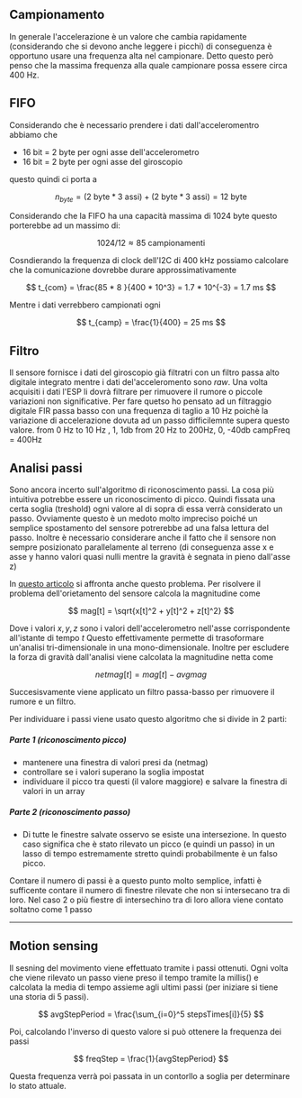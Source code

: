 ## Campionamento
In generale l'accelerazione è un valore che cambia rapidamente (considerando che si devono anche leggere i picchi) di conseguenza è opportuno usare una frequenza alta nel campionare. Detto questo però penso che la massima frequenza alla quale campionare possa essere circa 400 Hz.

## FIFO
Considerando che è necessario prendere i dati dall'acceleromentro abbiamo che
- 16 bit = 2 byte per ogni asse dell'accelerometro
- 16 bit = 2 byte per ogni asse del giroscopio 

questo quindi ci porta a

$$
  n_{byte} = (2 \text{ byte} * 3 \text{ assi}) + (2 \text{ byte} * 3 \text{ assi}) = 12 \text{ byte}
$$

Considerando che la FIFO ha una capacità massima di 1024 byte questo porterebbe ad un massimo di:

$$
    1024 / 12 \approx 85 \text{ campionamenti}
$$

Cosndierando la frequenza di clock dell'I2C di 400 kHz possiamo calcolare che la comunicazione dovrebbe durare approssimativamente

$$
    t_{com} = \frac{85 * 8 }{400 * 10^3} = 1.7 * 10^{-3} = 1.7 ms
$$

Mentre i dati verrebbero campionati ogni

$$
    t_{camp} = \frac{1}{400} = 25 ms 
$$

## Filtro
Il sensore fornisce i dati del giroscopio già filtratri con un filtro passa alto digitale integrato mentre i dati del'acceleromento sono _raw_.
Una volta acquisiti i dati l'ESP li dovrà filtrare per rimuovere il rumore o piccole variazioni non significative.
Per fare quetso ho pensato ad un filtraggio digitale FIR passa basso con una frequenza di taglio a 10 Hz poichè la variazione di accelerazione dovuta ad un passo difficilemnte supera questo valore.
from 0 Hz to 10 Hz , 1, 1db
from 20 Hz to  200Hz, 0, -40db
campFreq = 400Hz


## Analisi passi
Sono ancora incerto sull'algoritmo di riconoscimento passi. La cosa più intuitiva potrebbe essere un riconoscimento di picco. Quindi fissata una certa soglia (treshold) ogni valore al di sopra di essa verrà considerato un passo. 
Ovviamente questo è un medoto molto impreciso poiché un semplice spostamento del sensore potrerebbe ad una falsa lettura del passo.
Inoltre è necessario considerare anche il fatto che il sensore non sempre posizionato parallelamente al terreno (di conseguenza asse x e asse y hanno valori quasi nulli mentre la gravità è segnata in pieno dall'asse z)

In [questo articolo](https://arxiv.org/pdf/1801.02336#:~:text=The%20algorithm%20keeps%20track%20of,end%20and%20the%20start%20points.) si affronta anche questo problema.
Per risolvere il problema dell'orietamento del sensore calcola la magnitudine come

$$
    mag[t] = \sqrt{x[t]^2 + y[t]^2 + z[t]^2} 
$$

Dove i valori $x,y,z$ sono i valori dell'accelerometro nell'asse corrispondente all'istante di tempo $t$
Questo effettivamente permette di trasoformare un'analisi tri-dimensionale in una mono-dimensionale.
Inoltre per escludere la forza di gravità dall'analisi viene calcolata la magnitudine netta come

$$
    netmag[t] = mag[t] - avgmag
$$

Succesisvamente viene applicato un filtro passa-basso per rimuovere il rumore e un filtro.


Per individuare i passi viene usato questo algoritmo che si divide in 2 parti:

##### Parte 1 (riconoscimento picco)
- mantenere una finestra di valori presi da (netmag)
- controllare se i valori superano la soglia impostat 
- individuare il picco tra questi (il valore maggiore) e salvare la finestra di valori in un array

##### Parte 2 (riconoscimento passo)
- Di tutte le finestre salvate osservo se esiste una intersezione. In questo caso significa che è stato rilevato un picco (e quindi un passo) in un lasso di tempo estremamente stretto quindi probabilmente è un falso picco.

Contare il numero di passi è a questo punto molto semplice, infatti è sufficente contare il numero di finestre rilevate che non si intersecano tra di loro. Nel caso 2 o più fiestre di intersechino tra di loro allora viene contato soltatno come 1 passo

---

## Motion sensing
Il sesning del movimento viene effettuato tramite i passi ottenuti.
Ogni volta che viene rilevato un passo viene preso il tempo tramite la millis() e calcolata la media di tempo assieme agli ultimi passi (per iniziare si tiene una storia di 5 passi).

$$
    avgStepPeriod = \frac{\sum_{i=0}^5 stepsTimes[i]}{5}
$$

Poi, calcolando l'inverso di questo valore si può ottenere la frequenza dei passi

$$
    freqStep = \frac{1}{avgStepPeriod}
$$

Questa frequenza verrà poi passata in un contorllo a soglia per determinare lo stato attuale.

